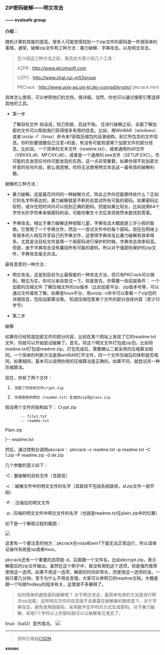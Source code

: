 ### ZIP密码破解——明文攻击
####    —— evalsafe group

**介绍：**

随机计算机性能的提高，很多人可能觉得找到一个zip文件的密码是一件很简单的事情。通常，破解zip文件有三种方法：暴力破解、字典攻击，以及明文攻击。
 
>在介绍这三种方法之前，我先给大家介绍几个工具：
>
>AZPR : http://www.elcomsoft.com
>
>UZPC : http://www.chat.ru/~m53group
>
>PKCrack : http://www.unix-ag.uni-kl.de/~conrad/krypto/
pkcrack.html

具体怎么使用，可以参照他们的文档，很详细。当然，你也可以通过搜索引擎选择其他的工具。
 
- 第一步 



	了解目标文件
	俗话说，知己知彼，百战不殆。
	在进行破解之前，全面了解加密的文件可以帮助我们获得很多有用的信息。比如，用WinRAR（windows）或者‘unzip -l’（linux）命令来?获取压缩包的目录结构，和它所包含的文件信息。你时刻要提醒自己注意>的是，有没有可能知道某个加密文件的部分信息。比如说，一个简单的文本文件（readme.txt），或者通用的dll文件（VBXXX.dll、MFCXX.dll），或者是一个通用的.exe文件（SETUP.EXC）。尽可能的去发现任何你可能发现的东西，这一点非常重要。如果你得不到加密文件里的任何片段，那么很遗憾，你将无法使用明文攻击这一最有效的破解利器。
 
破解的三种方法：

-   暴力破解。这是最花时间的一种破解方式，除此之外你还能期待些什么？正如它的名字所表达的，暴力破解就是不断的去尝试所有可能的密码。如果密码比较短，或许在短时间内可以找到正确的密码。但是如果比较长，比如说用64个字符长的字符串来做密码的话，可能你重生十次后发现依然未能找到答案。
	
-  字典攻击。相比于暴力破解这种弱智儿童，字典攻击大概就是三岁小孩的智商。它使用了一个字典文件，然后一一尝试文件中的每个密码。现在在网络上有很多的人相互共享自己的字典文件，这使得字典攻击比暴力破解有效率得多。尤其是当目标文件是用一个弱密码进行保护的时候，字典攻击效率较高。但是，由于字典攻击没有囊括所有可能的密码，所以对于强密码保护的zip文件，字典攻击毫无办法。
	 
最有意思的一种方法：
	
-  明文攻击。这是到目前为止最智能的一种攻击方法，但只有PKCrack可以做到。眼见为实，你可以亲自尝试一下。但是首先，你需要一些前提条件：
一个加密的压缩文件
了解压缩文件的zip版本（比如加密平台、zip版本号等，可以通过文件属性了解。如果是linux平台，用unzip -v命令可以查看一个zip包的详细信息，包括加密算法等。 知道压缩包里某个文件的部分连续内容（至少12字节）


-  第二步



 破解

如果你已经知道加密文件的部分内容，比如在某个网站上发现了它的readme.txt文件，你就可以开始尝试破解了。首先，将这个明文文件打包成zip包，比如将readme.txt打包成readme.zip。打包完成后，需要确认二者采用的压缩算法相同。一个简单的判断方法是用winRAR打开文件，同一个文件压缩后的体积是否相同。如果相同，基本可以说明你用的压缩算法是正确的。如果不同，就尝试另一种压缩算法。
 
现在，你有了两个文件：
1.      加密了的目标文件crypt.zip
2.      你获取到的明文（readme.txt）生成的zip包plain.zip
 
假设两个文件的结构如下：
Crypt.zip
         
           -- file1.txt
           -- readme.txt
 

Plain.zip

|-- readme.txt
 
然后，通过控制台调用pkcrack：
pkcrack –c readme.txt –p readme.txt –C 1.zip –P readme.zip -d de.zip
 
几个参数的意义如下：

-C : 要破解的目标文件（含路径）

-c ：破解文件中的明文文件的名字（其路径不包括系统路径，从zip文件一层开始）

-P ：压缩后的明文文件

-p : 压缩的明文文件中明文文件的名字（也就是readme.txt在plain.zip中的位置）
 
如下是一个解密过程的截图：
 
![](http://i.imgur.com/UTJFvY5.png)
 
这里有一个要注意的地方：pkcrack在vista和win7下面无法正常运行，所以请保证操作系统是xp或者linux。


pkcrack还有一个重要的选项是-d，后面跟一个文件名，比如decrypt.zip，表示解密后的zip文件输出。虽然在这个例子中，我没有用到这个选项，但是强烈推荐使用这一选项。如果不用这一选项，解密的时间非常长，而使用这一选项的话，一般只要几分钟。至于为什么不用会变慢，大家可以参照它的readme文档，大概是跟一个叫做findkey的程序有关，这里就不多解释了。
 

>如何简单的避免密码破解呢？
对于明文攻击，最简单有效的方法是进行两次zip加密，这样明文文件的信息就不会暴露在破解者的眼皮底下。对于字典攻击，避免使用弱密码，采用数字加字符的方式生成密码。对于暴力破解，采用7个字符以上的密码就可以让破解者见鬼去了。

linux（kali2）意外情况。
![](http://i.imgur.com/Nepy701.jpg)

----------


> 资料引用自[CSDN](http://blog.csdn.net/jiangwlee/article/details/6911087)
> 

**xmsec**
